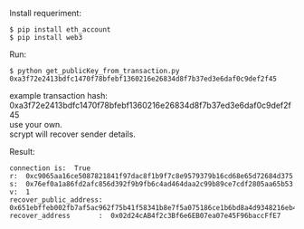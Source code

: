 Install requeriment: <br />
````shell
$ pip install eth_account
$ pip install web3
````
Run:  <br />
````shell
$ python get_publicKey_from_transaction.py 0xa3f72e2413bdfc1470f78bfebf1360216e26834d8f7b37ed3e6daf0c9def2f45
````
example transaction hash: 0xa3f72e2413bdfc1470f78bfebf1360216e26834d8f7b37ed3e6daf0c9def2f45  <br />
use your own.  <br />
scrypt will recover sender details.  <br />

Result: <br />
````shell
connection is:  True
r:  0xc9065aa16ce5087821841f97dac8f1b9f7c8e9579379b16cd68e65d72684d375
s:  0x76ef0a1a86fd2afc856d392f9b9fb6c4ad464daa2c99b89ce7cdf2805aa65b53
v:  1
recover_public_address:  0x651ebffeb002fb7af5ac962f75b41f58341b8e7f5a075186ce1b6bd8a4d9348216eb4c6916b4fcad3ab3cccf98d79959a88e8c7e7784d4cd963973b53c6f819f
recover_address       :  0x02d24cAB4f2c3Bf6e6EB07ea07e45F96baccFfE7
````

